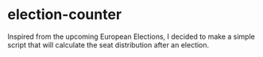 # election-counter
Inspired from the upcoming European Elections, I decided to make a simple script that will calculate the seat distribution after an election.
